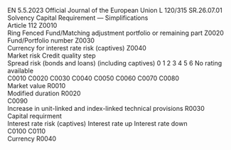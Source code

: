 EN  5.5.2023 Official Journal of the European Union L 120/315
 SR.26.07.01  
Solvency Capital Requirement — Simplifications  
Article 112  Z0010  
Ring Fenced Fund/Matching adjustment 
portfolio or remaining part  Z0020  
Fund/Portfolio number  Z0030  
Currency for interest rate risk (captives)  Z0040  
Market risk  Credit quality step  
Spread risk (bonds and loans) (including 
captives)  0 1  2  3  4  5  6  No rating available  
C0010  C0020  C0030  C0040  C0050  C0060  C0070  C0080  
Market value  R0010  
Modified duration  R0020  
C0090  
Increase in unit-linked and index-linked 
technical provisions  R0030  
Capital requirment  
Interest rate risk (captives)  Interest rate 
up  Interest rate 
down  
C0100  C0110  
Currency  R0040